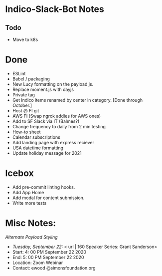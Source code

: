 # Indico-Slack-Bot Notes

## Todo
- Move to k8s

# Done

- ESLint
- Babel / packaging
- New Lucy formatting on the payload js.
- Replace moment.js with dayjs
- Private tag
- Get Indico items renamed by center in category. [Done through October.]
- Host @ FI git
- AWS FI (Swap ngrok addies for AWS ones)
- Add to SF Slack via IT (Balmes?)
- Change frequency to daily from 2 min testing
- How-to sheet
- Calendar subscriptions
- Add landing page with express reciever
- USA datetime formatting
- Update holiday message for 2021

# Icebox

- Add pre-commit linting hooks.
- Add App Home
- Add modal for content submission.
- Write more tests

# Misc Notes:

_Alternate Payload Styling_

- _Tuesday, September 22:_ < url | 160 Speaker Series: Grant Sanderson>
- Start: 4: 00 PM September 22 2020
- End: 5: 00 PM September 22 2020
- Location: Zoom Webinar
- Contact: ewood @simonsfoundation.org

